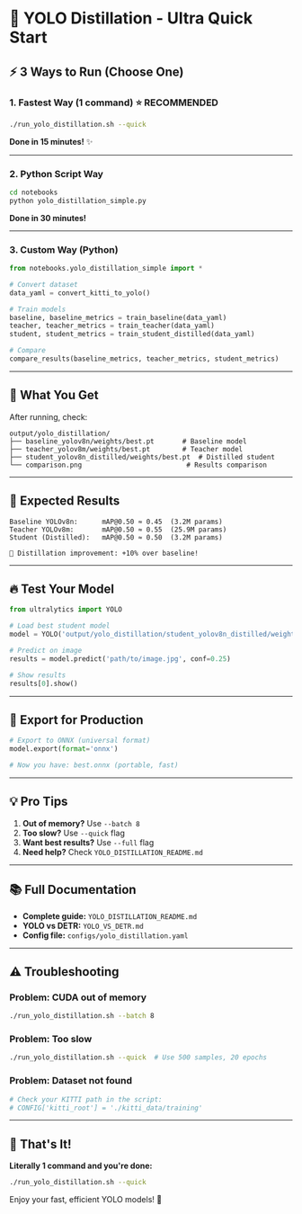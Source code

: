 # 🚀 YOLO Distillation - Ultra Quick Start

## ⚡ 3 Ways to Run (Choose One)

### 1. Fastest Way (1 command) ⭐ RECOMMENDED

```bash
./run_yolo_distillation.sh --quick
```

**Done in 15 minutes!** ✨

---

### 2. Python Script Way

```bash
cd notebooks
python yolo_distillation_simple.py
```

**Done in 30 minutes!**

---

### 3. Custom Way (Python)

```python
from notebooks.yolo_distillation_simple import *

# Convert dataset
data_yaml = convert_kitti_to_yolo()

# Train models
baseline, baseline_metrics = train_baseline(data_yaml)
teacher, teacher_metrics = train_teacher(data_yaml)
student, student_metrics = train_student_distilled(data_yaml)

# Compare
compare_results(baseline_metrics, teacher_metrics, student_metrics)
```

---

## 📁 What You Get

After running, check:

```
output/yolo_distillation/
├── baseline_yolov8n/weights/best.pt       # Baseline model
├── teacher_yolov8m/weights/best.pt        # Teacher model
├── student_yolov8n_distilled/weights/best.pt  # Distilled student
└── comparison.png                          # Results comparison
```

---

## 🎯 Expected Results

```
Baseline YOLOv8n:      mAP@0.50 ≈ 0.45  (3.2M params)
Teacher YOLOv8m:       mAP@0.50 ≈ 0.55  (25.9M params)
Student (Distilled):   mAP@0.50 ≈ 0.50  (3.2M params)

🎉 Distillation improvement: +10% over baseline!
```

---

## 🔥 Test Your Model

```python
from ultralytics import YOLO

# Load best student model
model = YOLO('output/yolo_distillation/student_yolov8n_distilled/weights/best.pt')

# Predict on image
results = model.predict('path/to/image.jpg', conf=0.25)

# Show results
results[0].show()
```

---

## 🚢 Export for Production

```python
# Export to ONNX (universal format)
model.export(format='onnx')

# Now you have: best.onnx (portable, fast)
```

---

## 💡 Pro Tips

1. **Out of memory?** Use `--batch 8`
2. **Too slow?** Use `--quick` flag
3. **Want best results?** Use `--full` flag
4. **Need help?** Check `YOLO_DISTILLATION_README.md`

---

## 📚 Full Documentation

- **Complete guide:** `YOLO_DISTILLATION_README.md`
- **YOLO vs DETR:** `YOLO_VS_DETR.md`
- **Config file:** `configs/yolo_distillation.yaml`

---

## ⚠️ Troubleshooting

### Problem: CUDA out of memory
```bash
./run_yolo_distillation.sh --batch 8
```

### Problem: Too slow
```bash
./run_yolo_distillation.sh --quick  # Use 500 samples, 20 epochs
```

### Problem: Dataset not found
```bash
# Check your KITTI path in the script:
# CONFIG['kitti_root'] = './kitti_data/training'
```

---

## 🎉 That's It!

**Literally 1 command and you're done:**

```bash
./run_yolo_distillation.sh --quick
```

Enjoy your fast, efficient YOLO models! 🚀

